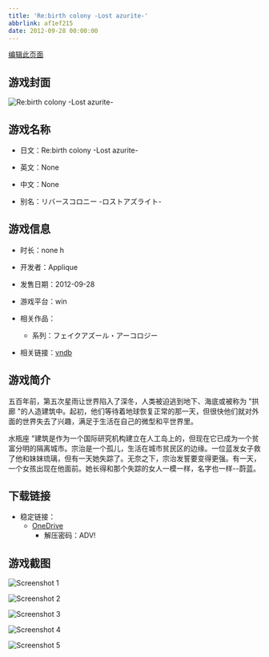 ```yaml
---
title: 'Re:birth colony -Lost azurite-'
abbrlink: af1ef215
date: 2012-09-28 00:00:00
---
```

[编辑此页面](https://github.com/ACG-3/ADV3-source/blob/main/source/_posts/games/Rebirth%20colony%20-Lost%20azurite-.md)

## 游戏封面

![Re:birth colony -Lost azurite-](https://pan.timero.xyz/onedrive/img_lib_001/Rebirth%20colony%20-Lost%20azurite-_cover.avif)


## 游戏名称

- 日文：Re:birth colony -Lost azurite-
- 英文：None
- 中文：None

- 别名：リバースコロニー -ロストアズライト-


## 游戏信息

- 时长：none h
- 开发者：Applique
- 发售日期：2012-09-28
- 游戏平台：win
- 相关作品：
   - 系列：フェイクアズール・アーコロジー

- 相关链接：[vndb](https://vndb.org/v10642)


## 游戏简介

五百年前，第五次星雨让世界陷入了深冬，人类被迫逃到地下、海底或被称为 "拱廊 "的人造建筑中。起初，他们等待着地球恢复正常的那一天，但很快他们就对外面的世界失去了兴趣，满足于生活在自己的微型和平世界里。

水瓶座 "建筑是作为一个国际研究机构建立在人工岛上的，但现在它已成为一个贫富分明的隔离城市。宗治是一个孤儿，生活在城市贫民区的边缘。一位蓝发女子救了他和妹妹琉璃，但有一天她失踪了。无奈之下，宗治发誓要变得更强。有一天，一个女孩出现在他面前。她长得和那个失踪的女人一模一样，名字也一样--蔚蓝。




## 下载链接

- 稳定链接：
    - [OneDrive](https://pan.timero.xyz/onedrive/adv_lib_001/Rebirth%20colony%20-Lost%20azurite-)
        - 解压密码：ADV!



## 游戏截图


![Screenshot 1](https://pan.timero.xyz/onedrive/img_lib_001/Rebirth%20colony%20-Lost%20azurite-_Screenshot_1.avif)

![Screenshot 2](https://pan.timero.xyz/onedrive/img_lib_001/Rebirth%20colony%20-Lost%20azurite-_Screenshot_2.avif)

![Screenshot 3](https://pan.timero.xyz/onedrive/img_lib_001/Rebirth%20colony%20-Lost%20azurite-_Screenshot_3.avif)

![Screenshot 4](https://pan.timero.xyz/onedrive/img_lib_001/Rebirth%20colony%20-Lost%20azurite-_Screenshot_4.avif)

![Screenshot 5](https://pan.timero.xyz/onedrive/img_lib_001/Rebirth%20colony%20-Lost%20azurite-_Screenshot_5.avif)

